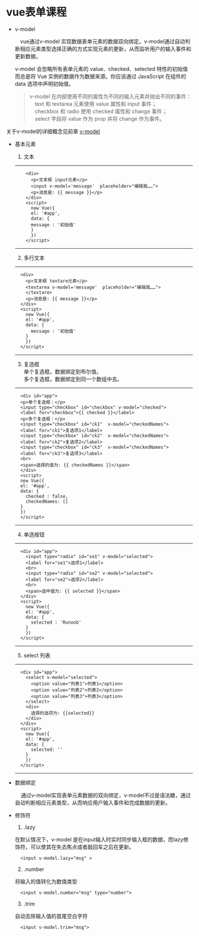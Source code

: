 # vue表单课程

* v-model

     &ensp;&ensp;vue通过v-model 实现数据表单元素的数据双向绑定。v-model通过自动判断相应元素类型选择正确的方式实现元素的更新，从而监听用户的输入事件和更新数据。


    v-model 会忽略所有表单元素的 value、checked、selected 特性的初始值而总是将 Vue 实例的数据作为数据来源。你应该通过 JavaScript 在组件的 data 选项中声明初始值。

  > v-model 在内部使用不同的属性为不同的输入元素并抛出不同的事件：<br>
    &ensp;&ensp;text 和 textarea 元素使用 value 属性和 input 事件；<br>
    &ensp;&ensp;checkbox 和 radio 使用 checked 属性和 change 事件；<br>
    &ensp;&ensp;select 字段将 value 作为 prop 并将 change 作为事件。

关于v-model的详细概念见前章 [v-model](http://v-model.com)


* 基本元素

  1. 文本
    ----
          <div>
            <p>文本框 input元素</p>
            <input v-model='message'  placeholder="编辑我……">
            <p>消息是: {{ message }}</p>
          </div>
          <script>
            new Vue({
            el: '#app',
            data: {
            message : '初始值'
            }
            })
          </script>
    ----

  2. 多行文本
    ----
        <div>
          <p>文本框 textare元素</p>
          <textarea v-model='message'  placeholder="编辑我……">
          </textare>
          <p>消息是: {{ message }}</p>
        </div>
        <script>
          new Vue({
          el: '#app',
          data: {
            message : '初始值'
          }
          })
        </script>
    ----

  3. 复选框
<br>单个复选框，数据绑定到布尔值。
<br>多个复选框，数据绑定到同一个数组中去。
  ----
        <div id="app">
        <p>单个复选框：</p>
        <input type="checkbox" id="checkbox" v-model="checked">
        <label for="checkbox">{{ checked }}</label>
        <p>多个复选框：</p>
        <input type="checkbox" id="ck1"  v-model="checkedNames">
        <label for="ck1">复选项1</label>
        <input type="checkbox" id="ck2"  v-model="checkedNames">
        <label for="ck2">复选项2</label>
        <input type="checkbox" id="ck3"  v-model="checkedNames">
        <label for="ck3">复选项3</label>
        <br>
        <span>选择的值为: {{ checkedNames }}</span>
        </div>
        <script>
        new Vue({
        el: '#app',
        data: {
          checked : false,
          checkedNames: []
        }
        })
        </script>
  ----
  
  4. 单选按钮
  ----
        <div id="app">
          <input type="radio" id="se1" v-model="selected">
          <label for="se1">选项1</label>
          <br>
          <input type="radio" id="se2" v-model="selected">
          <label for="se2">选项2</label>
          <br>
          <span>选中值为: {{ selected }}</span>
        </div>
        <script>
          new Vue({
          el: '#app',
          data: {
            selected : 'Runoob'
          }
          })
        </script>
  ----

  5. select 列表
  ----
        <div id="app">
          <select v-model="selected">
            <option value="列表1">列表1</option>
            <option value="列表2">列表2</option>
            <option value="列表3">列表3</option>
          </select>
          <div>
            选择的选项为: {{selected}}
          </div>
        </div>
        <script>
          new Vue({
          el: '#app',
          data: {
            selected: ''
          }
          })
        </script>
  ----
  
* 数据绑定

  &nbsp;&nbsp;&nbsp;&nbsp;通过v-model实现表单元素数据的双向绑定，v-model不过是语法糖，通过自动判断相应元素类型，从而响应用户输入事件和完成数据的更新。

* 修饰符
  1. .lazy

  在默认情况下，v-model 是在input输入时实时同步输入框的数据，而lazy修饰符，可以使其在失去焦点或者敲回车之后在更新。

        <input v-model.lazy="msg" >

  2. .number

  将输入的值转化为数值类型

        <input v-model.number="msg" type="number">

  3. .trim

  自动去除输入值的首尾空白字符

        <input v-model.trim="msg">